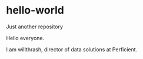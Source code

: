 # hello-world
Just another repository

Hello everyone.

I am willthrash, director of data solutions at Perficient.  
